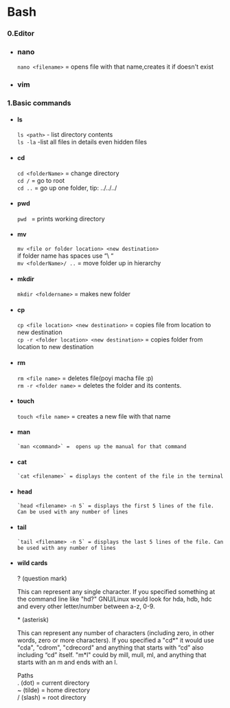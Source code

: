 
Bash
======
### 0.Editor
* ### nano
     `nano <filename>` = opens file with that name,creates it if doesn't exist
* ### vim
### 1.Basic commands



* ####  ls
    `ls <path>` - list directory contents<br/>
    `ls -la` -list all files in details even hidden files
    
* ####  cd
    `cd <folderName>` = change directory<br/>
    `cd /` = go to root<br/>
    `cd ..` = go up one folder, tip: ../../../
* ####  pwd
     `pwd ` = prints working directory
* ####  mv
    `mv <file or folder location> <new destination>`<br/>
    if folder name has spaces use “\ “<br/>
    `mv <folderName>/ ..` = move folder up in hierarchy
    
* ####  mkdir
     `mkdir <foldername>` = makes new folder
     
* ####  cp
     `cp <file location> <new destination>` = copies file from location to new destination<br/>
     `cp -r <folder location> <new destination>` = copies folder from location to new destination
     
* ####  rm
     `rm <file name>` = deletes file(poyi macha file :p)<br/>
     `rm -r <folder name>` = deletes the folder and its contents.
     
* ####  touch
     `touch <file name>` = creates a new file with that name

* ####  man
      `man <command>` =  opens up the manual for that command

* #### cat
      `cat <filename>` = displays the content of the file in the terminal

* #### head
      `head <filename> -n 5` = displays the first 5 lines of the file. Can be used with any number of lines
* #### tail
      `tail <filename> -n 5` = displays the last 5 lines of the file. Can be used with any number of lines

* #### wild cards<br/>
    ? (question mark)<br/>

    This can represent any single character. If you specified something at the command line like "hd?" GNU/Linux would look for hda, hdb, hdc and every other letter/number between a-z, 0-9.<br/>
   
    \* (asterisk)<br/>

    This can represent any number of characters (including zero, in other words, zero or more characters). If you specified a "cd*" it would use "cda", "cdrom", "cdrecord" and anything that starts with “cd” also including “cd” itself. "m*l" could by mill, mull, ml, and anything that starts with an m and ends with an l.
    
    Paths<br/>
          . (dot) = current directory<br/>
          ~ (tilde) = home directory<br/>
          / (slash) = root directory
     
     
     
     
     
     
     
     

